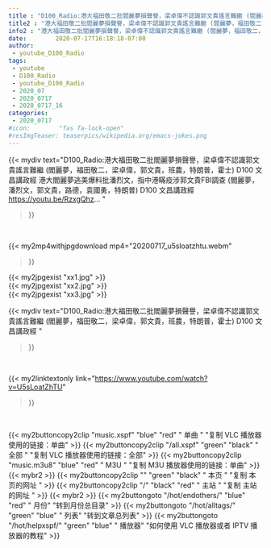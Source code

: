 ```yaml
---
title : "D100_Radio:港大福田敬二批閻麗夢損聲譽，梁卓偉不認識郭文貴謠言難繼 (閻麗夢，福田敬二，梁卓偉，郭文貴，班農，特朗普，霍士) D100 文昌講政經 "
title2 : "港大福田敬二批閻麗夢損聲譽，梁卓偉不認識郭文貴謠言難繼 (閻麗夢，福田敬二，梁卓偉，郭文貴，班農，特朗普，霍士) D100 文昌講政經 "
info2 : "港大福田敬二批閻麗夢損聲譽，梁卓偉不認識郭文貴謠言難繼 (閻麗夢，福田敬二，梁卓偉，郭文貴，班農，特朗普，霍士) D100 文昌講政經 港大閻麗夢逃美爆料批潘烈文，指中港瞞疫涉郭文貴FBI調查 (閻麗夢，潘烈文，郭文貴，路德，袁國勇，特朗普) D100 文昌講政經 https://youtu.be/RzxgQhz... "
date:        2020-07-17T16:18:18-07:00
author:
 - youtube_D100_Radio
tags:
 - youtube
 - D100_Radio
 - youtube_D100_Radio
 - 2020_07
 - 2020_0717
 - 2020_0717_16
categories:
 - 2020_0717
#icon:        "fas fa-lock-open"
#resImgTeaser: teaserpics/wikipedia.org/emacs-jokes.png
---
```


{{< mydiv text="D100_Radio:港大福田敬二批閻麗夢損聲譽，梁卓偉不認識郭文貴謠言難繼 (閻麗夢，福田敬二，梁卓偉，郭文貴，班農，特朗普，霍士) D100 文昌講政經 港大閻麗夢逃美爆料批潘烈文，指中港瞞疫涉郭文貴FBI調查 (閻麗夢，潘烈文，郭文貴，路德，袁國勇，特朗普) D100 文昌講政經 https://youtu.be/RzxgQhz... "
>}}
<br>


{{< my2mp4withjpgdownload mp4="20200717_u5sloatzhtu.webm"
>}}

{{< my2jpgexist "xx1.jpg" >}}<br>
{{< my2jpgexist "xx2.jpg" >}}<br>
{{< my2jpgexist "xx3.jpg" >}}<br>



{{< mydiv text="D100_Radio:港大福田敬二批閻麗夢損聲譽，梁卓偉不認識郭文貴謠言難繼 (閻麗夢，福田敬二，梁卓偉，郭文貴，班農，特朗普，霍士) D100 文昌講政經 "
>}}
<br>

{{< my2linktextonly link="https://www.youtube.com/watch?v=U5sLoatZhTU"
>}}


<br>

{{< my2buttoncopy2clip "music.xspf"        "blue"   "red"    " 单曲 "  "复制 VLC 播放器使用的链接：单曲" >}} {{< my2buttoncopy2clip "/all.xspf"         "green"  "black"  " 全部 "  "复制 VLC 播放器使用的链接：全部" >}} {{< my2buttoncopy2clip "music.m3u8"        "blue"   "red"    " M3U  "    "复制 M3U 播放器使用的链接：单曲" >}} {{< mybr2 >}} {{< my2buttoncopy2clip ""                  "green"  "black"  " 本页 "    "复制 本页的网址 " >}} {{< my2buttoncopy2clip "/"                 "black"  "red"    " 主站 "    "复制 主站的网址 " >}} {{< mybr2 >}} {{< my2buttongoto      "/hot/endothers/"   "blue"   "red"    " 月份"   "转到月份总目录" >}} {{< my2buttongoto      "/hot/alltags/"     "green"  "blue"   " 列表"   "转到文章总列表" >}} {{< my2buttongoto      "/hot/helpxspf/"    "green"  "blue"   " 播放器" "如何使用 VLC 播放器或者 IPTV 播放器的教程" >}} 
